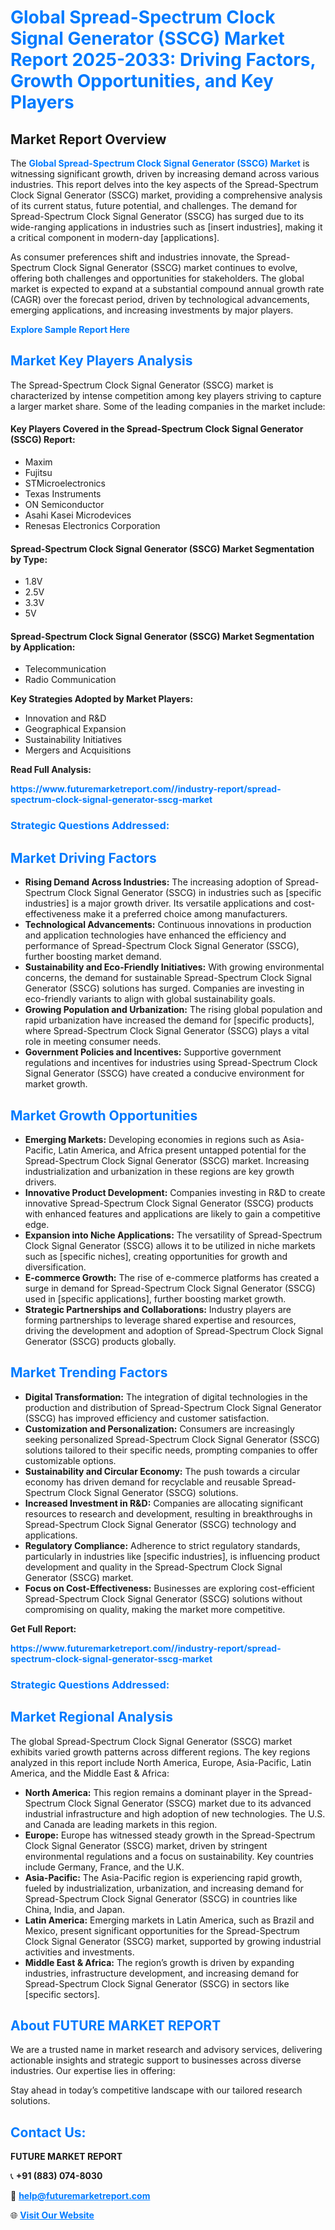 <h1 style="color: #007BFF;">Global Spread-Spectrum Clock Signal Generator (SSCG) Market Report 2025-2033: Driving Factors, Growth Opportunities, and Key Players</h1>

<section id="overview">
<h2>Market Report Overview</h2>
<p>The <a href="https://www.futuremarketreport.com//industry-report/spread-spectrum-clock-signal-generator-sscg-market" style="color: #007BFF; text-decoration: none;"><strong>Global Spread-Spectrum Clock Signal Generator (SSCG) Market</strong></a> is witnessing significant growth, driven by increasing demand across various industries. This report delves into the key aspects of the Spread-Spectrum Clock Signal Generator (SSCG) market, providing a comprehensive analysis of its current status, future potential, and challenges. The demand for Spread-Spectrum Clock Signal Generator (SSCG) has surged due to its wide-ranging applications in industries such as [insert industries], making it a critical component in modern-day [applications].</p>
<p>As consumer preferences shift and industries innovate, the Spread-Spectrum Clock Signal Generator (SSCG) market continues to evolve, offering both challenges and opportunities for stakeholders. The global market is expected to expand at a substantial compound annual growth rate (CAGR) over the forecast period, driven by technological advancements, emerging applications, and increasing investments by major players.</p>
</section>

<section id="overview">
<p><a href="https://www.futuremarketreport.com//request-sample/reportId=82450" style="color: #007BFF; text-decoration: none;"><strong>Explore Sample Report Here</strong></a></p>
</section>

<section id="key-players">
<h2 style="color: #007BFF;">Market Key Players Analysis</h2>
<p>The Spread-Spectrum Clock Signal Generator (SSCG) market is characterized by intense competition among key players striving to capture a larger market share. Some of the leading companies in the market include:</p>
<h4>Key Players Covered in the Spread-Spectrum Clock Signal Generator (SSCG) Report:</h4>
<ul><li>Maxim</li><li>Fujitsu</li><li>STMicroelectronics</li><li>Texas Instruments</li><li>ON Semiconductor</li><li>Asahi Kasei Microdevices</li><li>Renesas Electronics Corporation</li></ul>
<h4>Spread-Spectrum Clock Signal Generator (SSCG) Market Segmentation by Type:</h4>
<ul><li>1.8V</li><li>2.5V</li><li>3.3V</li><li>5V</li></ul>

<h4>Spread-Spectrum Clock Signal Generator (SSCG) Market Segmentation by Application:</h4>
<ul><li>Telecommunication</li><li>Radio Communication</li></ul>
<p><strong>Key Strategies Adopted by Market Players:</strong></p>
<ul>
<li>Innovation and R&D</li>
<li>Geographical Expansion</li>
<li>Sustainability Initiatives</li>
<li>Mergers and Acquisitions</li>
</ul>
</section>

<section>
<p><strong>Read Full Analysis: </strong></p><a href="https://www.futuremarketreport.com//industry-report/spread-spectrum-clock-signal-generator-sscg-market" style="color: #007BFF; text-decoration: none;"><strong>https://www.futuremarketreport.com//industry-report/spread-spectrum-clock-signal-generator-sscg-market</strong></a>
<h3 style="color: #007BFF;">Strategic Questions Addressed:</h3>
</section>

<section id="driving-factors">
<h2 style="color: #007BFF;">Market Driving Factors</h2>
<ul>
<li><strong>Rising Demand Across Industries:</strong> The increasing adoption of Spread-Spectrum Clock Signal Generator (SSCG) in industries such as [specific industries] is a major growth driver. Its versatile applications and cost-effectiveness make it a preferred choice among manufacturers.</li>
<li><strong>Technological Advancements:</strong> Continuous innovations in production and application technologies have enhanced the efficiency and performance of Spread-Spectrum Clock Signal Generator (SSCG), further boosting market demand.</li>
<li><strong>Sustainability and Eco-Friendly Initiatives:</strong> With growing environmental concerns, the demand for sustainable Spread-Spectrum Clock Signal Generator (SSCG) solutions has surged. Companies are investing in eco-friendly variants to align with global sustainability goals.</li>
<li><strong>Growing Population and Urbanization:</strong> The rising global population and rapid urbanization have increased the demand for [specific products], where Spread-Spectrum Clock Signal Generator (SSCG) plays a vital role in meeting consumer needs.</li>
<li><strong>Government Policies and Incentives:</strong> Supportive government regulations and incentives for industries using Spread-Spectrum Clock Signal Generator (SSCG) have created a conducive environment for market growth.</li>
</ul>
</section>

<section id="growth-opportunities">
<h2 style="color: #007BFF;">Market Growth Opportunities</h2>
<ul>
<li><strong>Emerging Markets:</strong> Developing economies in regions such as Asia-Pacific, Latin America, and Africa present untapped potential for the Spread-Spectrum Clock Signal Generator (SSCG) market. Increasing industrialization and urbanization in these regions are key growth drivers.</li>
<li><strong>Innovative Product Development:</strong> Companies investing in R&D to create innovative Spread-Spectrum Clock Signal Generator (SSCG) products with enhanced features and applications are likely to gain a competitive edge.</li>
<li><strong>Expansion into Niche Applications:</strong> The versatility of Spread-Spectrum Clock Signal Generator (SSCG) allows it to be utilized in niche markets such as [specific niches], creating opportunities for growth and diversification.</li>
<li><strong>E-commerce Growth:</strong> The rise of e-commerce platforms has created a surge in demand for Spread-Spectrum Clock Signal Generator (SSCG) used in [specific applications], further boosting market growth.</li>
<li><strong>Strategic Partnerships and Collaborations:</strong> Industry players are forming partnerships to leverage shared expertise and resources, driving the development and adoption of Spread-Spectrum Clock Signal Generator (SSCG) products globally.</li>
</ul>
</section>

<section id="trending-factors">
<h2 style="color: #007BFF;">Market Trending Factors</h2>
<ul>
<li><strong>Digital Transformation:</strong> The integration of digital technologies in the production and distribution of Spread-Spectrum Clock Signal Generator (SSCG) has improved efficiency and customer satisfaction.</li>
<li><strong>Customization and Personalization:</strong> Consumers are increasingly seeking personalized Spread-Spectrum Clock Signal Generator (SSCG) solutions tailored to their specific needs, prompting companies to offer customizable options.</li>
<li><strong>Sustainability and Circular Economy:</strong> The push towards a circular economy has driven demand for recyclable and reusable Spread-Spectrum Clock Signal Generator (SSCG) solutions.</li>
<li><strong>Increased Investment in R&D:</strong> Companies are allocating significant resources to research and development, resulting in breakthroughs in Spread-Spectrum Clock Signal Generator (SSCG) technology and applications.</li>
<li><strong>Regulatory Compliance:</strong> Adherence to strict regulatory standards, particularly in industries like [specific industries], is influencing product development and quality in the Spread-Spectrum Clock Signal Generator (SSCG) market.</li>
<li><strong>Focus on Cost-Effectiveness:</strong> Businesses are exploring cost-efficient Spread-Spectrum Clock Signal Generator (SSCG) solutions without compromising on quality, making the market more competitive.</li>
</ul>
</section>

<section>
<p><strong>Get Full Report: </strong></p><a href="https://www.futuremarketreport.com//industry-report/spread-spectrum-clock-signal-generator-sscg-market" style="color: #007BFF; text-decoration: none;"><strong>https://www.futuremarketreport.com//industry-report/spread-spectrum-clock-signal-generator-sscg-market</strong></a>
<h3 style="color: #007BFF;">Strategic Questions Addressed:</h3>
</section>


<section id="regional-analysis">
<h2 style="color: #007BFF;">Market Regional Analysis</h2>
<p>The global Spread-Spectrum Clock Signal Generator (SSCG) market exhibits varied growth patterns across different regions. The key regions analyzed in this report include North America, Europe, Asia-Pacific, Latin America, and the Middle East & Africa:</p>
<ul>
<li><strong>North America:</strong> This region remains a dominant player in the Spread-Spectrum Clock Signal Generator (SSCG) market due to its advanced industrial infrastructure and high adoption of new technologies. The U.S. and Canada are leading markets in this region.</li>
<li><strong>Europe:</strong> Europe has witnessed steady growth in the Spread-Spectrum Clock Signal Generator (SSCG) market, driven by stringent environmental regulations and a focus on sustainability. Key countries include Germany, France, and the U.K.</li>
<li><strong>Asia-Pacific:</strong> The Asia-Pacific region is experiencing rapid growth, fueled by industrialization, urbanization, and increasing demand for Spread-Spectrum Clock Signal Generator (SSCG) in countries like China, India, and Japan.</li>
<li><strong>Latin America:</strong> Emerging markets in Latin America, such as Brazil and Mexico, present significant opportunities for the Spread-Spectrum Clock Signal Generator (SSCG) market, supported by growing industrial activities and investments.</li>
<li><strong>Middle East & Africa:</strong> The region’s growth is driven by expanding industries, infrastructure development, and increasing demand for Spread-Spectrum Clock Signal Generator (SSCG) in sectors like [specific sectors].</li>
</ul>
</section>

<footer>
<h2 style="color: #007BFF;">About FUTURE MARKET REPORT</h2>
<p>We are a trusted name in market research and advisory services, delivering actionable insights and strategic support to businesses across diverse industries. Our expertise lies in offering:</p>

<p>Stay ahead in today’s competitive landscape with our tailored research solutions.</p>

<h2 style="color: #007BFF;">Contact Us:</h2>
<p><strong>FUTURE MARKET REPORT</strong></p>
<p>📞 <strong>+91 (883) 074-8030</strong></p>
<p>📧 <strong><a href="mailto:help@futuremarketreport.com" style="color: #007BFF;">help@futuremarketreport.com</a></strong></p>
<p>🌐 <strong><a href="https://www.futuremarketreport.com/" style="color: #007BFF;">Visit Our Website</a></strong></p>
</footer>